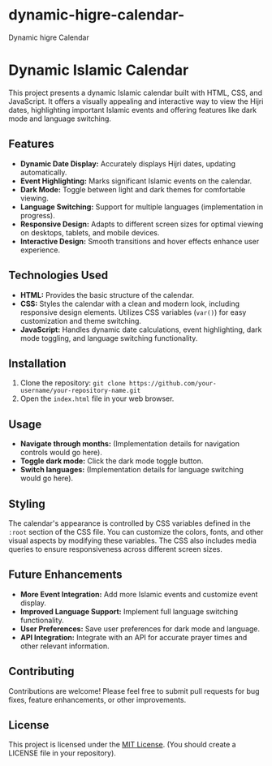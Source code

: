 # dynamic-higre-calendar-
Dynamic higre Calendar 
# Dynamic Islamic Calendar

This project presents a dynamic Islamic calendar built with HTML, CSS, and JavaScript.  It offers a visually appealing and interactive way to view the Hijri dates, highlighting important Islamic events and offering features like dark mode and language switching.

## Features

* **Dynamic Date Display:** Accurately displays Hijri dates, updating automatically.
* **Event Highlighting:** Marks significant Islamic events on the calendar.
* **Dark Mode:**  Toggle between light and dark themes for comfortable viewing.
* **Language Switching:**  Support for multiple languages (implementation in progress).
* **Responsive Design:** Adapts to different screen sizes for optimal viewing on desktops, tablets, and mobile devices.
* **Interactive Design:** Smooth transitions and hover effects enhance user experience.


## Technologies Used

* **HTML:**  Provides the basic structure of the calendar.
* **CSS:** Styles the calendar with a clean and modern look, including responsive design elements.  Utilizes CSS variables (`var()`) for easy customization and theme switching.
* **JavaScript:**  Handles dynamic date calculations, event highlighting, dark mode toggling, and language switching functionality.


## Installation

1. Clone the repository: `git clone https://github.com/your-username/your-repository-name.git`
2. Open the `index.html` file in your web browser.


## Usage

* **Navigate through months:**  (Implementation details for navigation controls would go here).
* **Toggle dark mode:** Click the dark mode toggle button.
* **Switch languages:** (Implementation details for language switching would go here).


## Styling

The calendar's appearance is controlled by CSS variables defined in the `:root` section of the CSS file.  You can customize the colors, fonts, and other visual aspects by modifying these variables.  The CSS also includes media queries to ensure responsiveness across different screen sizes.


## Future Enhancements

* **More Event Integration:** Add more Islamic events and customize event display.
* **Improved Language Support:** Implement full language switching functionality.
* **User Preferences:**  Save user preferences for dark mode and language.
* **API Integration:**  Integrate with an API for accurate prayer times and other relevant information.


## Contributing

Contributions are welcome!  Please feel free to submit pull requests for bug fixes, feature enhancements, or other improvements.


## License

This project is licensed under the [MIT License](LICENSE).  (You should create a LICENSE file in your repository).

